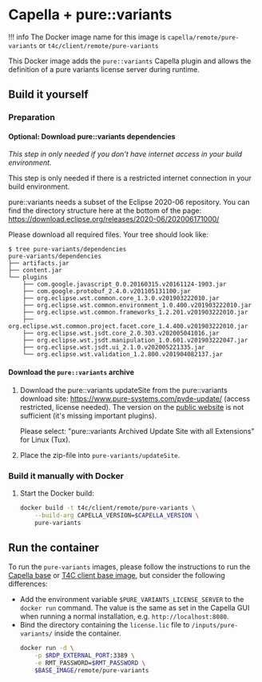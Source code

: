 <!--
 ~ SPDX-FileCopyrightText: Copyright DB Netz AG and the capella-collab-manager contributors
 ~ SPDX-License-Identifier: Apache-2.0
 -->

# Capella + pure::variants

<!-- prettier-ignore -->
!!! info
    The Docker image name for this image is `capella/remote/pure-variants` or `t4c/client/remote/pure-variants`

This Docker image adds the `pure::variants` Capella plugin and allows the definition of a pure variants license server during runtime.

## Build it yourself

### Preparation

#### Optional: Download pure::variants dependencies

_This step in only needed if you don't have internet access in your build environment._

This step is only needed if there is a restricted internet connection in your build environment.

pure::variants needs a subset of the Eclipse 2020-06 repository.
You can find the directory structure here at the bottom of the page: <https://download.eclipse.org/releases/2020-06/202006171000/>

Please download all required files. Your tree should look like:

```text
$ tree pure-variants/dependencies
pure-variants/dependencies
├── artifacts.jar
├── content.jar
└── plugins
    ├── com.google.javascript_0.0.20160315.v20161124-1903.jar
    ├── com.google.protobuf_2.4.0.v201105131100.jar
    ├── org.eclipse.wst.common.core_1.3.0.v201903222010.jar
    ├── org.eclipse.wst.common.environment_1.0.400.v201903222010.jar
    ├── org.eclipse.wst.common.frameworks_1.2.201.v201903222010.jar
    ├── org.eclipse.wst.common.project.facet.core_1.4.400.v201903222010.jar
    ├── org.eclipse.wst.jsdt.core_2.0.303.v202005041016.jar
    ├── org.eclipse.wst.jsdt.manipulation_1.0.601.v201903222047.jar
    ├── org.eclipse.wst.jsdt.ui_2.1.0.v202005221335.jar
    └── org.eclipse.wst.validation_1.2.800.v201904082137.jar
```

#### Download the `pure::variants` archive

1.  Download the pure::variants updateSite from the pure::variants download site: <https://www.pure-systems.com/pvde-update/> (access restricted, license needed).
    The version on the [public website](https://www.pure-systems.com/pv-update/) is not sufficient (it's missing important plugins).

    Please select: "pure::variants Archived Update Site with all Extensions" for Linux (Tux).

1.  Place the zip-file into `pure-variants/updateSite`.

### Build it manually with Docker

1. Start the Docker build:

   ```zsh
   docker build -t t4c/client/remote/pure-variants \
       --build-arg CAPELLA_VERSION=$CAPELLA_VERSION \
       pure-variants
   ```

## Run the container

To run the `pure-variants` images, please follow the instructions to run the [Capella base](./base.md) or [T4C client base image](./t4c/base.md), but consider the following differences:

- Add the environment variable `$PURE_VARIANTS_LICENSE_SERVER` to the `docker run` command. The value is the same as set in the Capella GUI when running a normal installation, e.g. `http://localhost:8080`.
- Bind the directory containing the `license.lic` file to `/inputs/pure-variants/` inside the container.
  ```zsh
  docker run -d \
      -p $RDP_EXTERNAL_PORT:3389 \
      -e RMT_PASSWORD=$RMT_PASSWORD \
      $BASE_IMAGE/remote/pure-variants
  ```

